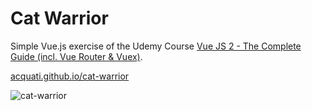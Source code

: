 # Cat Warrior

Simple Vue.js exercise of the Udemy Course [Vue JS 2 - The Complete Guide (incl. Vue Router & Vuex)](https://www.udemy.com/vuejs-2-the-complete-guide/).

[acquati.github.io/cat-warrior](https://acquati.github.io/cat-warrior/)

![cat-warrior](https://i.ibb.co/42T5kfk/cat-warrior.png)
